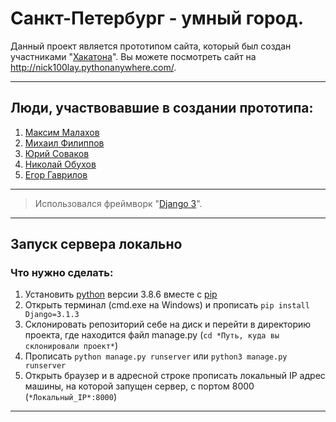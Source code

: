 # Санкт-Петербург - умный город.
Данный проект является прототипом сайта, который был создан участниками "<a href="https://hacklife.fun/">Хакатона</a>".
Вы можете посмотреть сайт на http://nick100lay.pythonanywhere.com/.
***
## Люди, участвовавшие в создании прототипа:
1. <a href="https://github.com/mrgick/">Максим Малахов</a>
2. <a href="https://github.com/miha6g/">Михаил Филиппов</a>
3. <a href="https://github.com/tweek36/">Юрий Соваков</a>
4. <a href="https://github.com/nick100lay/">Николай Обухов</a>
5. <a href="https://vk.com/idgoner21/">Егор Гаврилов</a>
*** 
>Использовался фреймворк "<a href="https://www.djangoproject.com/">Django 3</a>".
***
## Запуск сервера локально
### Что нужно сделать:
1. Установить <a href="https://www.python.org/">python</a> версии 3.8.6 вместе с <a href="https://pypi.org/project/pip/">pip</a>
2. Открыть терминал (cmd.exe на Windows) и прописать ```pip install Django=3.1.3``` 
3. Склонировать репозиторий себе на диск и перейти в директорию проекта, где находится файл manage.py (```cd *Путь, куда вы склонировали проект*```)  
4. Прописать ```python manage.py runserver``` или ```python3 manage.py runserver```
5. Открыть браузер и в адресной строке прописать локальный IP адрес машины, на которой запущен сервер, с портом 8000 (```*Локальный_IP*:8000```)
***
